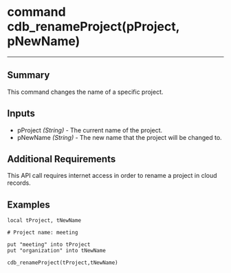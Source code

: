 # command cdb_renameProject(pProject, pNewName)
---
## Summary
This command changes the name of a specific project.

## Inputs
* pProject *(String)* - The current name of the project.
* pNewName *(String)* - The new name that the project will be changed to.

## Additional Requirements
This API call requires internet access in order to rename a project in cloud records.

## Examples
```
local tProject, tNewName

# Project name: meeting

put "meeting" into tProject
put "organization" into tNewName

cdb_renameProject(tProject,tNewName)
```
